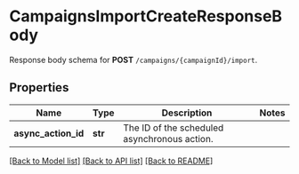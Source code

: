 # CampaignsImportCreateResponseBody

Response body schema for **POST** `/campaigns/{campaignId}/import`.

## Properties
Name | Type | Description | Notes
------------ | ------------- | ------------- | -------------
**async_action_id** | **str** | The ID of the scheduled asynchronous action. | 

[[Back to Model list]](../README.md#documentation-for-models) [[Back to API list]](../README.md#documentation-for-api-endpoints) [[Back to README]](../README.md)


